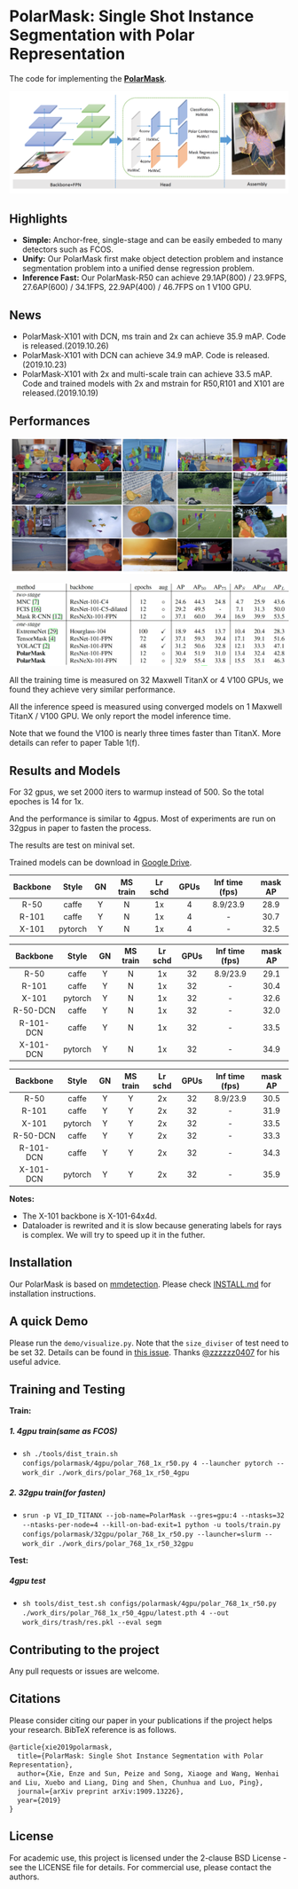 # PolarMask: Single Shot Instance Segmentation with Polar Representation

The code for implementing the **[PolarMask](https://arxiv.org/abs/1909.13226)**. 

![image-20190807160835333](imgs/pipeline.png)

## Highlights
- **Simple:** Anchor-free, single-stage and can be easily embeded to many detectors such as FCOS.
- **Unify:**  Our PolarMask first make object detection problem and instance segmentation problem into a unified dense regression problem.
- **Inference Fast:** Our PolarMask-R50 can achieve 29.1AP(800) / 23.9FPS, 27.6AP(600) / 34.1FPS, 22.9AP(400) / 46.7FPS on 1 V100 GPU.


## News
- PolarMask-X101 with DCN, ms train and 2x can achieve 35.9 mAP. Code is released.(2019.10.26)
- PolarMask-X101 with DCN can achieve 34.9 mAP. Code is released.(2019.10.23)
- PolarMask-X101 with 2x and multi-scale train can achieve 33.5 mAP. Code and trained models with 2x and mstrain for R50,R101 and X101 are released.(2019.10.19)


## Performances
![Graph](imgs/visual.png)


![Table](imgs/performance.png)

All the training time is measured on 32 Maxwell TitanX or 4 V100 GPUs, we found they achieve very similar performance.

All the inference speed is measured using converged models on 1 Maxwell TitanX / V100 GPU. We only report the model inference time.

Note that we found the V100 is nearly three times faster than TitanX. More details can refer to paper Table 1(f). 


## Results and Models
For 32 gpus, we set 2000 iters to warmup instead of 500. So the total epoches is 14 for 1x.
  
And the performance is similar to 4gpus. Most of experiments are run on 32gpus in paper to fasten the process.

The results are test on minival set.

Trained models can be download in [Google Drive](https://drive.google.com/drive/folders/1EWtLhWSGuJVtMCS8mTvKNxdYYpz7ufjV?usp=sharing).

| Backbone  | Style   | GN  | MS train | Lr schd |  GPUs | Inf time (fps) | mask AP 
|:---------:|:-------:|:----:|:-------:|:-------:|:-----:|:--------------:|:------:|
| R-50      | caffe   | Y    | N       | 1x      |  4    | 8.9/23.9       | 28.9   |
| R-101     | caffe   | Y    | N       | 1x      |  4    | -              | 30.7   | 
| X-101     | pytorch   | Y  | N       | 1x      |  4    | -              | 32.5   | 

| Backbone  | Style   | GN  | MS train | Lr schd |  GPUs | Inf time (fps) | mask AP|
|:---------:|:-------:|:----:|:-------:|:-------:|:-----:|:--------------:|:------:|
| R-50      | caffe   | Y    | N       | 1x      |  32    | 8.9/23.9      | 29.1   | 
| R-101     | caffe   | Y    | N       | 1x      |  32    | -             | 30.4   |
| X-101     | pytorch | Y    | N       | 1x      |  32    | -             | 32.6   | 
| R-50-DCN  | caffe   | Y    | N       | 1x      |  32    | -             | 32.0   | 
| R-101-DCN | caffe   | Y    | N       | 1x      |  32    | -             | 33.5   |
| X-101-DCN | pytorch | Y    | N       | 1x      |  32    | -             | 34.9   | 

Backbone  | Style   | GN  | MS train | Lr schd |  GPUs | Inf time (fps) | mask AP|
|:---------:|:-------:|:----:|:-------:|:-------:|:-----:|:--------------:|:------:|
| R-50      | caffe   | Y    | Y       | 2x      |  32    | 8.9/23.9      | 30.5   | 
| R-101     | caffe   | Y    | Y       | 2x      |  32    | -             | 31.9   |
| X-101     | pytorch | Y    | Y       | 2x      |  32    | -             | 33.5   |
| R-50-DCN  | caffe   | Y    | Y       | 2x      |  32    | -             | 33.3   | 
| R-101-DCN | caffe   | Y    | Y       | 2x      |  32    | -             | 34.3   |
| X-101-DCN | pytorch | Y    | Y       | 2x      |  32    | -             | 35.9   |  

**Notes:**
- The X-101 backbone is X-101-64x4d.
- Dataloader is rewrited and it is slow because generating labels for rays is complex. We will try to speed up it in the futher.


## Installation
Our PolarMask is based on [mmdetection](https://github.com/open-mmlab/mmdetection). Please check [INSTALL.md](INSTALL.md) for installation instructions.

## A quick Demo
Please run the ```demo/visualize.py```. Note that the ```size_diviser``` of test need to be set 32. 
Details can be found in [this issue](https://github.com/xieenze/PolarMask/issues/8#issuecomment-546577861).
Thanks [@zzzzzz0407](https://github.com/zzzzzz0407) for his useful advice.
## Training and Testing
**Train:**
##### 1. 4gpu train(same as FCOS)
- ```sh ./tools/dist_train.sh  configs/polarmask/4gpu/polar_768_1x_r50.py 4 --launcher pytorch --work_dir ./work_dirs/polar_768_1x_r50_4gpu```

##### 2. 32gpu train(for fasten)
- ```srun -p VI_ID_TITANX --job-name=PolarMask --gres=gpu:4 --ntasks=32 --ntasks-per-node=4 --kill-on-bad-exit=1 python -u tools/train.py configs/polarmask/32gpu/polar_768_1x_r50.py --launcher=slurm --work_dir ./work_dirs/polar_768_1x_r50_32gpu```



**Test:**
##### 4gpu test
- ```sh tools/dist_test.sh configs/polarmask/4gpu/polar_768_1x_r50.py ./work_dirs/polar_768_1x_r50_4gpu/latest.pth 4 --out work_dirs/trash/res.pkl --eval segm```


## Contributing to the project
Any pull requests or issues are welcome.

## Citations
Please consider citing our paper in your publications if the project helps your research. BibTeX reference is as follows.

```
@article{xie2019polarmask,
  title={PolarMask: Single Shot Instance Segmentation with Polar Representation},
  author={Xie, Enze and Sun, Peize and Song, Xiaoge and Wang, Wenhai and Liu, Xuebo and Liang, Ding and Shen, Chunhua and Luo, Ping},
  journal={arXiv preprint arXiv:1909.13226},
  year={2019}
}
```

## License

For academic use, this project is licensed under the 2-clause BSD License - see the LICENSE file for details. For commercial use, please contact the authors. 